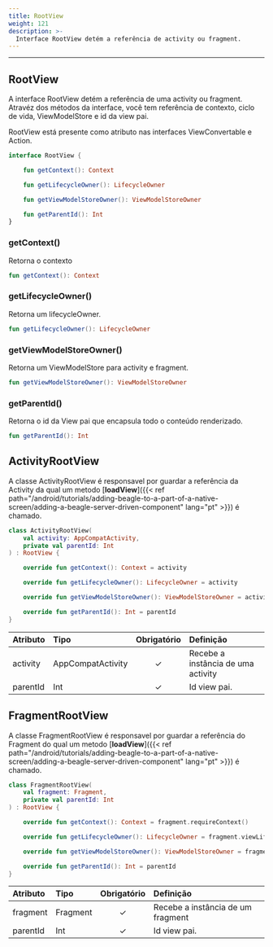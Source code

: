 ```yaml
---
title: RootView
weight: 121
description: >-
  Interface RootView detém a referência de activity ou fragment.
---
```


---

## RootView

A interface RootView detém a referência de uma activity ou fragment. Atravéz dos métodos da interface, você tem referência de contexto, ciclo de vida, ViewModelStore e id da view pai.

RootView está presente como atributo nas interfaces ViewConvertable e Action.

```kotlin
interface RootView {

    fun getContext(): Context

    fun getLifecycleOwner(): LifecycleOwner

    fun getViewModelStoreOwner(): ViewModelStoreOwner

    fun getParentId(): Int
}
```

### getContext()

Retorna o contexto

```kotlin
fun getContext(): Context
```

### getLifecycleOwner()

Retorna um lifecycleOwner.

```kotlin
fun getLifecycleOwner(): LifecycleOwner
```

### getViewModelStoreOwner()

Retorna um ViewModelStore para activity e fragment.

```kotlin
fun getViewModelStoreOwner(): ViewModelStoreOwner
```

### getParentId()

Retorna o id da View pai que encapsula todo o conteúdo renderizado.

```kotlin
fun getParentId(): Int
```

## ActivityRootView

A classe ActivityRootView é responsavel por guardar a referência da Activity da qual um metodo [**loadView**]({{< ref path="/android/tutorials/adding-beagle-to-a-part-of-a-native-screen/adding-a-beagle-server-driven-component" lang="pt" >}}) é chamado.

```kotlin
class ActivityRootView(
    val activity: AppCompatActivity,
    private val parentId: Int
) : RootView {

    override fun getContext(): Context = activity

    override fun getLifecycleOwner(): LifecycleOwner = activity

    override fun getViewModelStoreOwner(): ViewModelStoreOwner = activity

    override fun getParentId(): Int = parentId
}
```

| **Atributo** | **Tipo**          | **Obrigatório** | **Definição**                      |
| :----------- | :---------------- | :-------------: | :--------------------------------- |
| activity     | AppCompatActivity |        ✓        | Recebe a instância de uma activity |
| parentId     | Int               |        ✓        | Id view pai.                       |

## FragmentRootView

A classe FragmentRootView é responsavel por guardar a referência do Fragment do qual um metodo [**loadView**]({{< ref path="/android/tutorials/adding-beagle-to-a-part-of-a-native-screen/adding-a-beagle-server-driven-component" lang="pt" >}}) é chamado.

```kotlin
class FragmentRootView(
    val fragment: Fragment,
    private val parentId: Int
) : RootView {

    override fun getContext(): Context = fragment.requireContext()

    override fun getLifecycleOwner(): LifecycleOwner = fragment.viewLifecycleOwner

    override fun getViewModelStoreOwner(): ViewModelStoreOwner = fragment

    override fun getParentId(): Int = parentId
}
```

| **Atributo** | **Tipo** | **Obrigatório** | **Definição**                     |
| :----------- | :------- | :-------------: | :-------------------------------- |
| fragment     | Fragment |        ✓        | Recebe a instância de um fragment |
| parentId     | Int      |        ✓        | Id view pai.                      |
